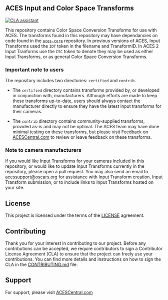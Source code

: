 ## ACES Input and Color Space Transforms ##

[![CLA assistant](https://cla-assistant.io/readme/badge/ampas/aces-input-and-colorspaces)](https://cla-assistant.io/ampas/aces-input-and-colorspaces)

This repository contains Color Space Conversion Transforms for use with ACES. 
The transforms found in this repository may have dependancies on code found in the
[`aces-core`](https://githu.com/ampas/aces-dev) repository. In previous versions
of ACES, Input Transforms used the `IDT` token in the filename and TransformID.
In ACES 2 Input Tranforms use the `CSC` token to denote they may be used as
either Input Transforms, or as general Color Space Conversion Transforms.


### Important note to users ##
The repository includes two directories: `certified` and `contrib`. 

- The `certified` directory contains transforms provided by, or developed in
conjunction with, manufacturers. Although efforts are made to keep these
transforms up-to-date, users should always contact the manufacturer directly to
ensure they have the latest input transforms for their cameras.

- The `contrib` directory contains community-supplied transforms, provided as-is
and may not be optimal. The ACES team may have done minimal testing on these transforms, 
but please visit Feedback on [ACESCentral.com](https://community.acescentral.com) to 
review or leave feedback on these transforms.

### Note to camera manufacturers ##
If you would like Input Transforms for your cameras included in this repository, or would
like to update Input Transforms currently in the repository, please open a pull request. You
may also send an email to acessupport@oscars.org for assistance with Input Transform 
creation, Input Transform submission, or to include links to Input Transforms hosted on your site.


## License ##
This project is licensed under the terms of the [LICENSE](./LICENSE.md) agreement.

## Contributing ##
Thank you for your interest in contributing to our project. Before any
contributions can be accepted, we require contributors to sign a Contributor
License Agreement (CLA) to ensure that the project can freely use your
contributions. You can find more details and instructions on how to sign the CLA
in the [CONTRIBUTING.md](./CONTRIBUTING.md) file.

## Support ## 
For support, please visit [ACESCentral.com](https://acescentral.com)
